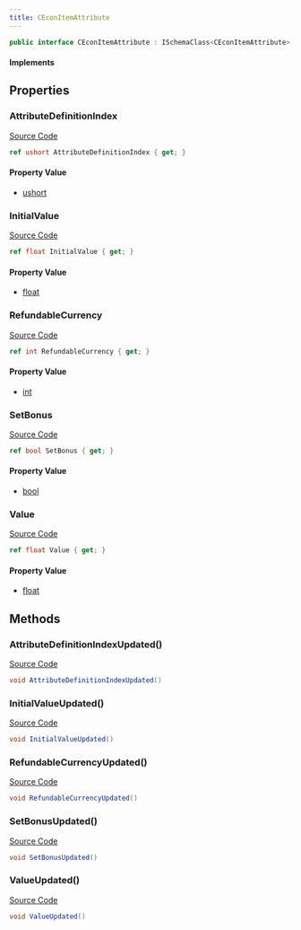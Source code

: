 ```yaml
---
title: CEconItemAttribute
---
```


```csharp
public interface CEconItemAttribute : ISchemaClass<CEconItemAttribute>, ISchemaField, ISchemaClass, INativeHandle
```

#### Implements

## Properties

### AttributeDefinitionIndex

[Source Code](https://github.com/swiftly-solution/swiftlys2/blob/main/managed/src/SwiftlyS2.Generated/Schemas/Interfaces/CEconItemAttribute.cs#L17)

```csharp
ref ushort AttributeDefinitionIndex { get; }
```

#### Property Value

- [ushort](https://learn.microsoft.com/dotnet/api/system.uint16)

### InitialValue

[Source Code](https://github.com/swiftly-solution/swiftlys2/blob/main/managed/src/SwiftlyS2.Generated/Schemas/Interfaces/CEconItemAttribute.cs#L21)

```csharp
ref float InitialValue { get; }
```

#### Property Value

- [float](https://learn.microsoft.com/dotnet/api/system.single)

### RefundableCurrency

[Source Code](https://github.com/swiftly-solution/swiftlys2/blob/main/managed/src/SwiftlyS2.Generated/Schemas/Interfaces/CEconItemAttribute.cs#L23)

```csharp
ref int RefundableCurrency { get; }
```

#### Property Value

- [int](https://learn.microsoft.com/dotnet/api/system.int32)

### SetBonus

[Source Code](https://github.com/swiftly-solution/swiftlys2/blob/main/managed/src/SwiftlyS2.Generated/Schemas/Interfaces/CEconItemAttribute.cs#L25)

```csharp
ref bool SetBonus { get; }
```

#### Property Value

- [bool](https://learn.microsoft.com/dotnet/api/system.boolean)

### Value

[Source Code](https://github.com/swiftly-solution/swiftlys2/blob/main/managed/src/SwiftlyS2.Generated/Schemas/Interfaces/CEconItemAttribute.cs#L19)

```csharp
ref float Value { get; }
```

#### Property Value

- [float](https://learn.microsoft.com/dotnet/api/system.single)

## Methods

### AttributeDefinitionIndexUpdated()

[Source Code](https://github.com/swiftly-solution/swiftlys2/blob/main/managed/src/SwiftlyS2.Generated/Schemas/Interfaces/CEconItemAttribute.cs#L27)

```csharp
void AttributeDefinitionIndexUpdated()
```

### InitialValueUpdated()

[Source Code](https://github.com/swiftly-solution/swiftlys2/blob/main/managed/src/SwiftlyS2.Generated/Schemas/Interfaces/CEconItemAttribute.cs#L29)

```csharp
void InitialValueUpdated()
```

### RefundableCurrencyUpdated()

[Source Code](https://github.com/swiftly-solution/swiftlys2/blob/main/managed/src/SwiftlyS2.Generated/Schemas/Interfaces/CEconItemAttribute.cs#L30)

```csharp
void RefundableCurrencyUpdated()
```

### SetBonusUpdated()

[Source Code](https://github.com/swiftly-solution/swiftlys2/blob/main/managed/src/SwiftlyS2.Generated/Schemas/Interfaces/CEconItemAttribute.cs#L31)

```csharp
void SetBonusUpdated()
```

### ValueUpdated()

[Source Code](https://github.com/swiftly-solution/swiftlys2/blob/main/managed/src/SwiftlyS2.Generated/Schemas/Interfaces/CEconItemAttribute.cs#L28)

```csharp
void ValueUpdated()
```

